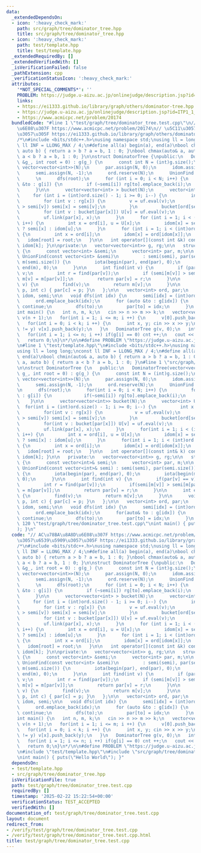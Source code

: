 ```yaml
---
data:
  _extendedDependsOn:
  - icon: ':heavy_check_mark:'
    path: src/graph/tree/dominator_tree.hpp
    title: src/graph/tree/dominator_tree.hpp
  - icon: ':heavy_check_mark:'
    path: test/template.hpp
    title: test/template.hpp
  _extendedRequiredBy: []
  _extendedVerifiedWith: []
  _isVerificationFailed: false
  _pathExtension: cpp
  _verificationStatusIcon: ':heavy_check_mark:'
  attributes:
    '*NOT_SPECIAL_COMMENTS*': ''
    PROBLEM: https://judge.u-aizu.ac.jp/onlinejudge/description.jsp?id=ITP1_1_A
    links:
    - https://ei1333.github.io/library/graph/others/dominator-tree.hpp.html
    - https://judge.u-aizu.ac.jp/onlinejudge/description.jsp?id=ITP1_1_A
    - https://www.acmicpc.net/problem/20174
  bundledCode: "#line 1 \"test/graph/tree/dominator_tree.test.cpp\"\n// AC\u78BA\u8A8D\
    \u6E08\u307F https://www.acmicpc.net/problem/20174\n// \u5C11\u3057\u6539\u5909\
    \u3057\u305F https://ei1333.github.io/library/graph/others/dominator-tree.hpp.html\n\
    /*\n#include <bits/stdc++.h>\nusing namespace std;\nusing ll = long long;\nconst\
    \ ll INF = LLONG_MAX / 4;\n#define all(a) begin(a), end(a)\nbool chmin(auto& a,\
    \ auto b) { return a > b ? a = b, 1 : 0; }\nbool chmax(auto& a, auto b) { return\
    \ a < b ? a = b, 1 : 0; }\n\nstruct DominatorTree {\npublic:\n   DominatorTree(vector<vector<int>>\
    \ &g_, int root = 0) : g(g_) {\n      const int N = (int)g.size();\n      rg =\
    \ vector<vector<int>>(N);\n      par.assign(N, 0);\n      idom.assign(N, -1);\n\
    \      semi.assign(N, -1);\n      ord.reserve(N);\n      UnionFind uf(semi);\n\
    \      \n      dfs(root);\n      for (int i = 0; i < N; i++) {\n         for (auto\
    \ &to : g[i]) {\n         if (~semi[i]) rg[to].emplace_back(i);\n         }\n\
    \      }\n\n      vector<vector<int> > bucket(N);\n      vector<int> U(N);\n \
    \     for (int i = (int)ord.size() - 1; i >= 0; i--) {\n         int x = ord[i];\n\
    \         for (int v : rg[x]) {\n         v = uf.eval(v);\n         if (semi[x]\
    \ > semi[v]) semi[x] = semi[v];\n         }\n         bucket[ord[semi[x]]].emplace_back(x);\n\
    \         for (int v : bucket[par[x]]) U[v] = uf.eval(v);\n         bucket[par[x]].clear();\n\
    \         uf.link(par[x], x);\n      }\n      for (int i = 1; i < (int)ord.size();\
    \ i++) {\n         int x = ord[i], u = U[x];\n         idom[x] = semi[x] == semi[u]\
    \ ? semi[x] : idom[u];\n      }\n      for (int i = 1; i < (int)ord.size(); i++)\
    \ {\n         int x = ord[i];\n         idom[x] = ord[idom[x]];\n      }\n   \
    \   idom[root] = root;\n   }\n\n   int operator[](const int &k) const { return\
    \ idom[k]; }\n\nprivate:\n   vector<vector<int>> g, rg;\n\n   struct UnionFind\
    \ {\n      const vector<int> &semi;\n      vector<int> par, m;\n\n      explicit\
    \ UnionFind(const vector<int> &semi)\n         : semi(semi), par(semi.size()),\
    \ m(semi.size()) {\n         iota(begin(par), end(par), 0);\n         iota(begin(m),\
    \ end(m), 0);\n      }\n\n      int find(int v) {\n         if (par[v] == v) return\
    \ v;\n         int r = find(par[v]);\n         if (semi[m[v]] > semi[m[par[v]]])\
    \ m[v] = m[par[v]];\n         return par[v] = r;\n      }\n\n      int eval(int\
    \ v) {\n         find(v);\n         return m[v];\n      }\n\n      void link(int\
    \ p, int c) { par[c] = p; }\n   };\n\n   vector<int> ord, par;\n   vector<int>\
    \ idom, semi;\n\n   void dfs(int idx) {\n      semi[idx] = (int)ord.size();\n\
    \      ord.emplace_back(idx);\n      for (auto &to : g[idx]) {\n         if (~semi[to])\
    \ continue;\n         dfs(to);\n         par[to] = idx;\n      }\n   }\n};\n\n\
    int main() {\n   int n, m, k;\n   cin >> n >> m >> k;\n   vector<vector<int>>\
    \ v(n + 1);\n   for(int i = 1; i <= m; i ++) {\n      v[0].push_back(i);\n   }\n\
    \   for(int i = 0; i < k; i ++) {\n      int x, y; cin >> x >> y;\n      if(x\
    \ != y) v[x].push_back(y);\n   }\n   DominatorTree g(v, 0);\n   int cnt = 0;\n\
    \   for(int i = 1; i <= n; i ++) if(g[i] == 0) cnt ++;\n   cout << cnt << endl;\n\
    \   return 0;\n}\n*/\n\n#define PROBLEM \"https://judge.u-aizu.ac.jp/onlinejudge/description.jsp?id=ITP1_1_A\"\
    \n#line 1 \"test/template.hpp\"\n#include <bits/stdc++.h>\nusing namespace std;\n\
    using ll = long long;\nconst ll INF = LLONG_MAX / 4;\n#define all(a) begin(a),\
    \ end(a)\nbool chmin(auto& a, auto b) { return a > b ? a = b, 1 : 0; }\nbool chmax(auto&\
    \ a, auto b) { return a < b ? a = b, 1 : 0; }\n#line 1 \"src/graph/tree/dominator_tree.hpp\"\
    \n\nstruct DominatorTree {\n   public:\n   DominatorTree(vector<vector<int>>&\
    \ g_, int root = 0) : g(g_) {\n      const int N = (int)g.size();\n      rg =\
    \ vector<vector<int>>(N);\n      par.assign(N, 0);\n      idom.assign(N, -1);\n\
    \      semi.assign(N, -1);\n      ord.reserve(N);\n      UnionFind uf(semi);\n\
    \n      dfs(root);\n      for(int i = 0; i < N; i++) {\n         for(auto& to\
    \ : g[i]) {\n            if(~semi[i]) rg[to].emplace_back(i);\n         }\n  \
    \    }\n\n      vector<vector<int>> bucket(N);\n      vector<int> U(N);\n    \
    \  for(int i = (int)ord.size() - 1; i >= 0; i--) {\n         int x = ord[i];\n\
    \         for(int v : rg[x]) {\n            v = uf.eval(v);\n            if(semi[x]\
    \ > semi[v]) semi[x] = semi[v];\n         }\n         bucket[ord[semi[x]]].emplace_back(x);\n\
    \         for(int v : bucket[par[x]]) U[v] = uf.eval(v);\n         bucket[par[x]].clear();\n\
    \         uf.link(par[x], x);\n      }\n      for(int i = 1; i < (int)ord.size();\
    \ i++) {\n         int x = ord[i], u = U[x];\n         idom[x] = semi[x] == semi[u]\
    \ ? semi[x] : idom[u];\n      }\n      for(int i = 1; i < (int)ord.size(); i++)\
    \ {\n         int x = ord[i];\n         idom[x] = ord[idom[x]];\n      }\n   \
    \   idom[root] = root;\n   }\n\n   int operator[](const int& k) const { return\
    \ idom[k]; }\n\n   private:\n   vector<vector<int>> g, rg;\n\n   struct UnionFind\
    \ {\n      const vector<int>& semi;\n      vector<int> par, m;\n\n      explicit\
    \ UnionFind(const vector<int>& semi) : semi(semi), par(semi.size()), m(semi.size())\
    \ {\n         iota(begin(par), end(par), 0);\n         iota(begin(m), end(m),\
    \ 0);\n      }\n\n      int find(int v) {\n         if(par[v] == v) return v;\n\
    \         int r = find(par[v]);\n         if(semi[m[v]] > semi[m[par[v]]]) m[v]\
    \ = m[par[v]];\n         return par[v] = r;\n      }\n\n      int eval(int v)\
    \ {\n         find(v);\n         return m[v];\n      }\n\n      void link(int\
    \ p, int c) { par[c] = p; }\n   };\n\n   vector<int> ord, par;\n   vector<int>\
    \ idom, semi;\n\n   void dfs(int idx) {\n      semi[idx] = (int)ord.size();\n\
    \      ord.emplace_back(idx);\n      for(auto& to : g[idx]) {\n         if(~semi[to])\
    \ continue;\n         dfs(to);\n         par[to] = idx;\n      }\n   }\n};\n#line\
    \ 120 \"test/graph/tree/dominator_tree.test.cpp\"\nint main() { puts(\"Hello World\"\
    ); }\n"
  code: "// AC\u78BA\u8A8D\u6E08\u307F https://www.acmicpc.net/problem/20174\n// \u5C11\
    \u3057\u6539\u5909\u3057\u305F https://ei1333.github.io/library/graph/others/dominator-tree.hpp.html\n\
    /*\n#include <bits/stdc++.h>\nusing namespace std;\nusing ll = long long;\nconst\
    \ ll INF = LLONG_MAX / 4;\n#define all(a) begin(a), end(a)\nbool chmin(auto& a,\
    \ auto b) { return a > b ? a = b, 1 : 0; }\nbool chmax(auto& a, auto b) { return\
    \ a < b ? a = b, 1 : 0; }\n\nstruct DominatorTree {\npublic:\n   DominatorTree(vector<vector<int>>\
    \ &g_, int root = 0) : g(g_) {\n      const int N = (int)g.size();\n      rg =\
    \ vector<vector<int>>(N);\n      par.assign(N, 0);\n      idom.assign(N, -1);\n\
    \      semi.assign(N, -1);\n      ord.reserve(N);\n      UnionFind uf(semi);\n\
    \      \n      dfs(root);\n      for (int i = 0; i < N; i++) {\n         for (auto\
    \ &to : g[i]) {\n         if (~semi[i]) rg[to].emplace_back(i);\n         }\n\
    \      }\n\n      vector<vector<int> > bucket(N);\n      vector<int> U(N);\n \
    \     for (int i = (int)ord.size() - 1; i >= 0; i--) {\n         int x = ord[i];\n\
    \         for (int v : rg[x]) {\n         v = uf.eval(v);\n         if (semi[x]\
    \ > semi[v]) semi[x] = semi[v];\n         }\n         bucket[ord[semi[x]]].emplace_back(x);\n\
    \         for (int v : bucket[par[x]]) U[v] = uf.eval(v);\n         bucket[par[x]].clear();\n\
    \         uf.link(par[x], x);\n      }\n      for (int i = 1; i < (int)ord.size();\
    \ i++) {\n         int x = ord[i], u = U[x];\n         idom[x] = semi[x] == semi[u]\
    \ ? semi[x] : idom[u];\n      }\n      for (int i = 1; i < (int)ord.size(); i++)\
    \ {\n         int x = ord[i];\n         idom[x] = ord[idom[x]];\n      }\n   \
    \   idom[root] = root;\n   }\n\n   int operator[](const int &k) const { return\
    \ idom[k]; }\n\nprivate:\n   vector<vector<int>> g, rg;\n\n   struct UnionFind\
    \ {\n      const vector<int> &semi;\n      vector<int> par, m;\n\n      explicit\
    \ UnionFind(const vector<int> &semi)\n         : semi(semi), par(semi.size()),\
    \ m(semi.size()) {\n         iota(begin(par), end(par), 0);\n         iota(begin(m),\
    \ end(m), 0);\n      }\n\n      int find(int v) {\n         if (par[v] == v) return\
    \ v;\n         int r = find(par[v]);\n         if (semi[m[v]] > semi[m[par[v]]])\
    \ m[v] = m[par[v]];\n         return par[v] = r;\n      }\n\n      int eval(int\
    \ v) {\n         find(v);\n         return m[v];\n      }\n\n      void link(int\
    \ p, int c) { par[c] = p; }\n   };\n\n   vector<int> ord, par;\n   vector<int>\
    \ idom, semi;\n\n   void dfs(int idx) {\n      semi[idx] = (int)ord.size();\n\
    \      ord.emplace_back(idx);\n      for (auto &to : g[idx]) {\n         if (~semi[to])\
    \ continue;\n         dfs(to);\n         par[to] = idx;\n      }\n   }\n};\n\n\
    int main() {\n   int n, m, k;\n   cin >> n >> m >> k;\n   vector<vector<int>>\
    \ v(n + 1);\n   for(int i = 1; i <= m; i ++) {\n      v[0].push_back(i);\n   }\n\
    \   for(int i = 0; i < k; i ++) {\n      int x, y; cin >> x >> y;\n      if(x\
    \ != y) v[x].push_back(y);\n   }\n   DominatorTree g(v, 0);\n   int cnt = 0;\n\
    \   for(int i = 1; i <= n; i ++) if(g[i] == 0) cnt ++;\n   cout << cnt << endl;\n\
    \   return 0;\n}\n*/\n\n#define PROBLEM \"https://judge.u-aizu.ac.jp/onlinejudge/description.jsp?id=ITP1_1_A\"\
    \n#include \"test/template.hpp\"\n#include \"src/graph/tree/dominator_tree.hpp\"\
    \nint main() { puts(\"Hello World\"); }"
  dependsOn:
  - test/template.hpp
  - src/graph/tree/dominator_tree.hpp
  isVerificationFile: true
  path: test/graph/tree/dominator_tree.test.cpp
  requiredBy: []
  timestamp: '2025-02-22 15:22:54+00:00'
  verificationStatus: TEST_ACCEPTED
  verifiedWith: []
documentation_of: test/graph/tree/dominator_tree.test.cpp
layout: document
redirect_from:
- /verify/test/graph/tree/dominator_tree.test.cpp
- /verify/test/graph/tree/dominator_tree.test.cpp.html
title: test/graph/tree/dominator_tree.test.cpp
---
```

